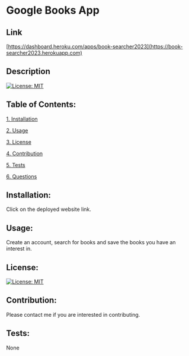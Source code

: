 # Google Books App

## Link
[https://dashboard.heroku.com/apps/book-searcher2023](https://book-searcher2023.herokuapp.com)

## Description

[![License: MIT](https://img.shields.io/badge/License-MIT-yellow.svg)](https://opensource.org/licenses/MIT)

## Table of Contents:

[1. Installation](#Installation)

[2. Usage](#Usage)

[3. License](#License)

[4. Contribution](#Contribution)

[5. Tests](#Tests)

[6. Questions](#Questions)
        
## Installation:

Click on the deployed website link.

## Usage:

Create an account, search for books and save the books you have an interest in. 

## License:


[![License: MIT](https://img.shields.io/badge/License-MIT-yellow.svg)](https://opensource.org/licenses/MIT)

## Contribution:

Please contact me if you are interested in contributing.

## Tests:

None

